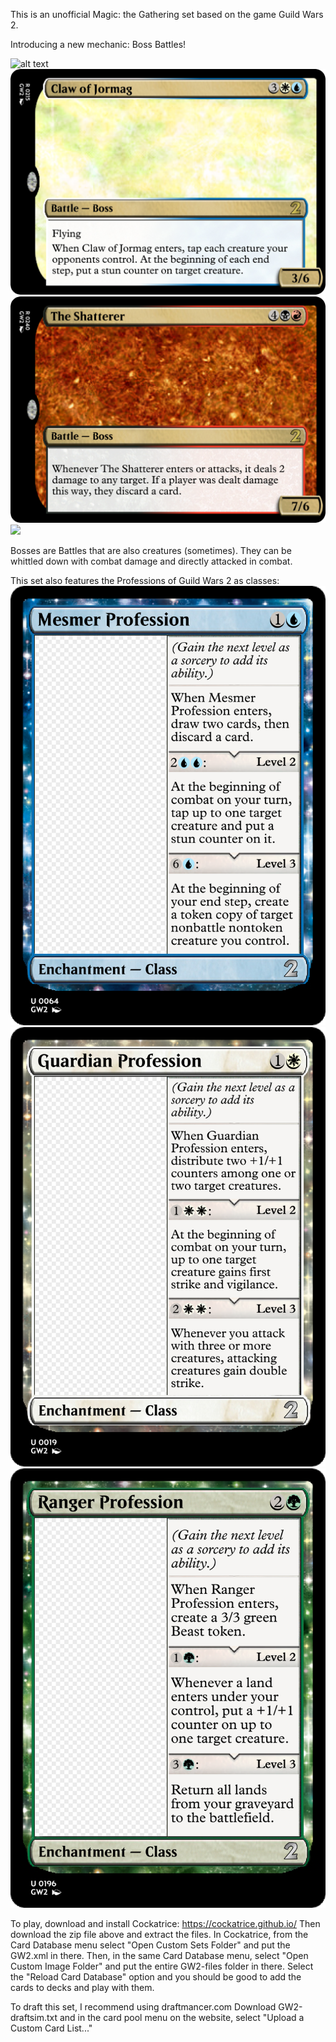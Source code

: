 This is an unofficial Magic: the Gathering set based on the game Guild Wars 2.

Introducing a new mechanic: Boss Battles!

![alt text]()
![alt text](https://raw.githubusercontent.com/ploycrumb/MTG-GW2/refs/heads/main/Card_Images/Claw%20of%20Jormag.png)
![alt text](https://raw.githubusercontent.com/ploycrumb/MTG-GW2/refs/heads/main/Card_Images/The%20Shatterer.png)
<img src="[https://raw.githubusercontent.com/ploycrumb/MTG-GW2/refs/heads/main/Card_Images/Shadow%20Beheamoth.png]" width="48">


Bosses are Battles that are also creatures (sometimes). They can be whittled down with combat damage and directly attacked in combat.

This set also features the Professions of Guild Wars 2 as classes:
![alt text](https://raw.githubusercontent.com/ploycrumb/MTG-GW2/refs/heads/main/Card_Images/Mesmer%20Profession.png) 
![alt text](https://raw.githubusercontent.com/ploycrumb/MTG-GW2/refs/heads/main/Card_Images/Guardian%20Profession.png)
![alt text](https://raw.githubusercontent.com/ploycrumb/MTG-GW2/refs/heads/main/Card_Images/Ranger%20Profession.png)



To play, download and install Cockatrice: https://cockatrice.github.io/
Then download the zip file above and extract the files.
In Cockatrice, from the Card Database menu select "Open Custom Sets Folder" and put the GW2.xml in there.
Then, in the same Card Database menu, select "Open Custom Image Folder" and put the entire GW2-files folder in there.
Select the "Reload Card Database" option and you should be good to add the cards to decks and play with them.

To draft this set, I recommend using draftmancer.com
Download GW2-draftsim.txt and in the card pool menu on the website, select "Upload a Custom Card List..."
